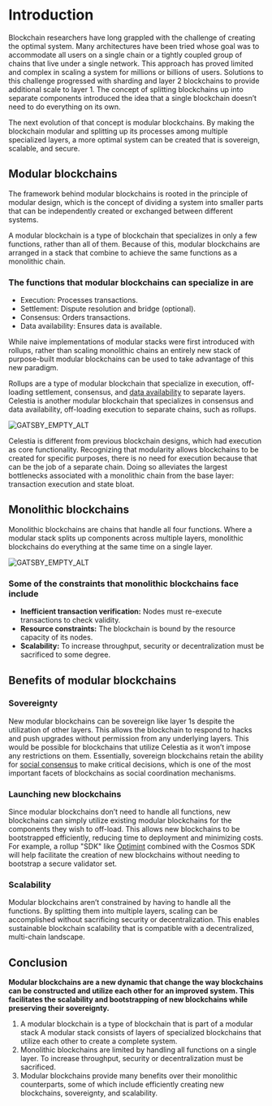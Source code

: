 # Introduction

Blockchain researchers have long grappled with the challenge of creating
the optimal system. Many architectures have been tried whose goal was to
accommodate all users on a single chain or a tightly coupled group of
chains that live under a single network. This approach has proved
limited and complex in scaling a system for millions or billions of users.
Solutions to this challenge progressed with sharding and layer 2
blockchains to provide additional scale to layer 1. The concept of
splitting blockchains up into separate components introduced the idea
that a single blockchain doesn’t need to do everything on its own.

The next evolution of that concept is modular blockchains. By making
the blockchain modular and splitting up its processes among multiple
specialized layers, a more optimal system can be created that is
sovereign, scalable, and secure.

## Modular blockchains

The framework behind modular blockchains is rooted in the principle of
modular design, which is the concept of dividing a system into smaller
parts that can be independently created or exchanged between different systems.

A modular blockchain is a type of blockchain that specializes in only
a few functions, rather than all of them. Because of this, modular
blockchains are arranged in a stack that combine to achieve the same
functions as a monolithic chain.

### The functions that modular blockchains can specialize in are

- Execution: Processes transactions.
- Settlement: Dispute resolution and bridge (optional).
- Consensus: Orders transactions.
- Data availability: Ensures data is available.

While naive implementations of modular stacks were first introduced
with rollups, rather than scaling monolithic chains an entirely new
stack of purpose-built modular blockchains can be used to take
advantage of this new paradigm.

Rollups are a type of modular blockchain that specialize in execution,
off-loading settlement, consensus, and [data availability](https://celestia.org/glossary/data-availability)
to separate layers. Celestia is another modular blockchain that
specializes in consensus and data availability, off-loading
execution to separate chains, such as rollups.

![GATSBY_EMPTY_ALT](/img/learn-modular/article-1-image-1.png)

Celestia is different from previous blockchain designs, which had
execution as core functionality. Recognizing that modularity allows
blockchains to be created for specific purposes, there is no need for
execution because that can be the job of a separate chain. Doing so
alleviates the largest bottlenecks associated with a monolithic chain
from the base layer: transaction execution and state bloat.

## Monolithic blockchains

Monolithic blockchains are chains that handle all four functions.
Where a modular stack splits up components across multiple layers,
monolithic blockchains do everything at the same time on a single layer.

![GATSBY_EMPTY_ALT](/img/learn-modular/article-1-image-2.png)

### Some of the constraints that monolithic blockchains face include

- __Inefficient transaction verification:__ Nodes must re-execute
transactions to check validity.
- __Resource constraints:__ The blockchain is bound by the resource
capacity of its nodes.
- __Scalability:__ To increase throughput, security or decentralization
must be sacrificed to some degree.

## Benefits of modular blockchains

### Sovereignty

New modular blockchains can be sovereign like layer 1s despite the
utilization of other layers. This allows the blockchain to respond to
hacks and push upgrades without permission from any underlying layers.
This would be possible for blockchains that utilize Celestia as it won’t
impose any restrictions on them. Essentially, sovereign blockchains
retain the ability for
[social consensus](https://celestia.org/glossary/social-consensus)
to make critical decisions, which is one of the most important facets
of blockchains as social coordination mechanisms.

### Launching new blockchains

Since modular blockchains don’t need to handle all functions, new
blockchains can simply utilize existing modular blockchains for the
components they wish to off-load. This allows new blockchains to be
bootstrapped efficiently, reducing time to deployment and minimizing
costs. For example, a rollup "SDK" like [Optimint](https://github.com/celestiaorg/optimint)
combined with the Cosmos SDK will help facilitate the creation of
new blockchains without needing to bootstrap a secure validator set.

### Scalability

Modular blockchains aren’t constrained by having to handle all the
functions. By splitting them into multiple layers, scaling can be
accomplished without sacrificing security or decentralization. This
enables sustainable blockchain scalability that is compatible with
a decentralized, multi-chain landscape.

## Conclusion

__Modular blockchains are a new dynamic that change the way blockchains
can be constructed and utilize each other for an improved system.
This facilitates the scalability and bootstrapping of new blockchains
while preserving their sovereignty.__

1. A modular blockchain is a type of blockchain that is part of a modular stack
A modular stack consists of layers of specialized blockchains that utilize each other to create a complete system.
2. Monolithic blockchains are limited by handling all functions on a single layer.
To increase throughput, security or decentralization must be sacrificed.
3. Modular blockchains provide many benefits over their monolithic counterparts,
some of which include efficiently creating new blockchains, sovereignty,
and scalability.
